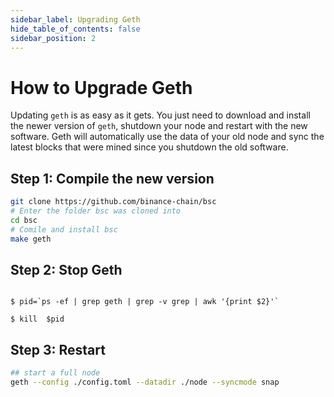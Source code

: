 ```yaml
---
sidebar_label: Upgrading Geth
hide_table_of_contents: false
sidebar_position: 2
---
```


# How to Upgrade Geth

Updating `geth` is as easy as it gets. You just need to download and install the newer version of `geth`, shutdown your node and restart with the new software. Geth will automatically use the data of your old node and sync the latest blocks that were mined since you shutdown the old software.

## Step 1: Compile the new version

```bash
git clone https://github.com/binance-chain/bsc
# Enter the folder bsc was cloned into
cd bsc
# Comile and install bsc
make geth
```


## Step 2: Stop Geth

```

$ pid=`ps -ef | grep geth | grep -v grep | awk '{print $2}'`

$ kill  $pid

```


## Step 3: Restart



```bash
## start a full node
geth --config ./config.toml --datadir ./node --syncmode snap
```
